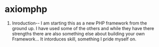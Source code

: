 # axiomphp


1. Inroduction-- I am starting this as a new PHP framework from the ground up.  I have used some of the others and while they have there strengths there are also something else about building your own Framework...  It intorduces skill, something I pride myself on.